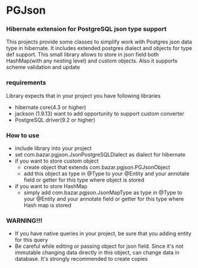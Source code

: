 # PGJson #

### Hibernate extension for PostgreSQL json type support ###

This projects provide some classes to simplify work with Postgres json data type in hibernate. It includes extended postgres dialect and objects for type def support. This small library allows to store in json field both HashMap(with any nesting level) and custom objects. Also it supports scheme validation and update

### requirements ###

Library expects that in your project you have following libraries
* hibernate core(4.3 or higher)
* jackson (1.9.13) want to add opportunity to support custom converter
* PostgreSQL driver(9.2 or higher)

### How to use ###
* include library into your project
* set com.bazar.pgjson.JsonPostgreSQLDialect as dialect for hibernate
* if you want to store custom object
    * create object that extends com.bazar.pgjson.PGJsonObject
    * add this object as type in @Type to your @Entity and your annotate field or getter for this type where object is stored
* if you want to store HashMap
    * simply add com.bazar.pgjson.JsonMapType as type in @Type to your @Entity and your annotate field or getter for this type where Hash map is stored

### WARNING!!! ####
* If you have native queries in your project, be sure that you adding entity for this query
* Be careful while editing or passing object for json field. Since it's not immutable changing data directly in this object, can change data in database. It's strongly recommended to create copies

